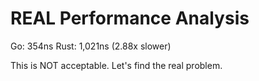 # REAL Performance Analysis

Go: 354ns
Rust: 1,021ns (2.88x slower)

This is NOT acceptable. Let's find the real problem.
